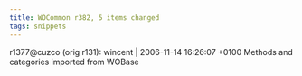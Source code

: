```yaml
---
title: WOCommon r382, 5 items changed
tags: snippets
---
```


r1377@cuzco (orig r131): wincent | 2006-11-14 16:26:07 +0100 Methods and categories imported from WOBase
